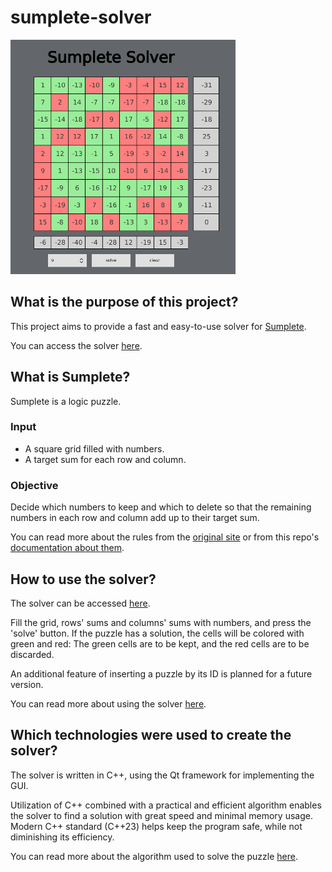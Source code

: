 # sumplete-solver
![SolverView](Documentation/Images/SolvedNineOnNinePuzzle.png)
## What is the purpose of this project?
This project aims to provide a fast and easy-to-use solver for [Sumplete](https://sumplete.com/).

You can access the solver [here](https://idanhalp.github.io/sumplete-solver/Live/).

## What is Sumplete?
Sumplete is a logic puzzle.
### Input
* A square grid filled with numbers.
* A target sum for each row and column.
### Objective
Decide which numbers to keep and which to delete so that the remaining numbers in each row and column add up to their target sum.

You can read more about the rules from the [original site](https://sumplete.com/) or from this repo's [documentation about them](Documentation/Explanations/Rules.md).

## How to use the solver?
The solver can be accessed [here](https://idanhalp.github.io/sumplete-solver/Live/).

Fill the grid, rows' sums and columns' sums with numbers, and press the 'solve' button. If the puzzle has a solution, the cells will be colored with green and red: The green cells are to be kept, and the red cells are to be discarded.

An additional feature of inserting a puzzle by its ID is planned for a future version.

You can read more about using the solver [here](Documentation/Explanations/HowToUse.md).

## Which technologies were used to create the solver?
The solver is written in C++, using the Qt framework for implementing the GUI.

Utilization of C++ combined with a practical and efficient algorithm enables the solver to find a solution with great speed and minimal memory usage.
Modern C++ standard (C++23) helps keep the program safe, while not diminishing its efficiency.

You can read more about the algorithm used to solve the puzzle [here](Documentation/Explanations/Algorithm/Algorithm.md).
